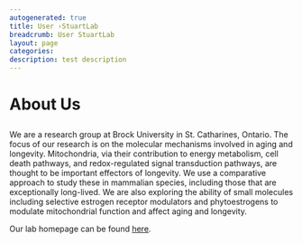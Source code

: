 ```yaml
---
autogenerated: true
title: User ›StuartLab
breadcrumb: User StuartLab
layout: page
categories: 
description: test description
---
```


<h1>

About Us

</h1>

We are a research group at Brock University in St. Catharines, Ontario. The focus of our research is on the molecular mechanisms involved in aging and longevity. Mitochondria, via their contribution to energy metabolism, cell death pathways, and redox-regulated signal transduction pathways, are thought to be important effectors of longevity. We use a comparative approach to study these in mammalian species, including those that are exceptionally long-lived. We are also exploring the ability of small molecules including selective estrogen receptor modulators and phytoestrogens to modulate mitochondrial function and affect aging and longevity.

Our lab homepage can be found [here](https://brocku.ca/mathematics-science/biology/directory/jeff-stuart/).
